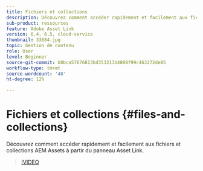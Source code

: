 ```yaml
---
title: Fichiers et collections
description: Découvrez comment accéder rapidement et facilement aux fichiers et collections AEM Assets à partir du panneau Asset Link.
sub-product: ressources
feature: Adobe Asset Link
version: 6.4, 6.5, cloud-service
thumbnail: 33884.jpg
topic: Gestion de contenu
role: User
level: Beginner
source-git-commit: b0bca57676813bd353213b4808f99c463272de85
workflow-type: tm+mt
source-wordcount: '48'
ht-degree: 12%

---
```



# Fichiers et collections {#files-and-collections}

Découvrez comment accéder rapidement et facilement aux fichiers et collections AEM Assets à partir du panneau Asset Link.

>[!VIDEO](https://video.tv.adobe.com/v/33884/?quality=12)
